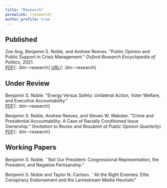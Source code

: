```yaml
---
title: "Research"
permalink: /research/
author_profile: true
---
```


## Published

Zoe Ang, Benjamin S. Noble, and Andrew Reeves. "Public Opinion and Public Support in Crisis Management." *Oxford Research Encyclopedia of Politics*, 2021.  
[PDF](/files/papers/crisis.pdf){: .btn--research} [URL](https://oxfordre.com/politics/view/10.1093/acrefore/9780190228637.001.0001/acrefore-9780190228637-e-1544){: .btn--research}

## Under Review
Benjamin S. Noble. "Energy Versus Safety: Unilateral Action, Voter Welfare, and Executive Accountability."  
[PDF](/files/papers/EnergySafety_website.pdf){: .btn--research} 

Benjamin S. Noble, Andrew Reeves, and Steven W. Webster. "Crime and Presidential Accountability: A Case of Racially Conditioned Issue Ownership."  *(Invitation to Revise and Resubmit at Public Opinion Quarterly)*.
[PDF](/files/papers/crime_noble_reeves_webster.pdf){: .btn--research} 

## Working Papers

Benjamin S. Noble. ``Not Our President: Congressional Representation, the President, and Negative Partisanship."

Benjamin S. Noble and Taylor N. Carlson. ``All the Right Enemies: Elite Conspiracy Endorsement and the Lamestream Media Heuristic"